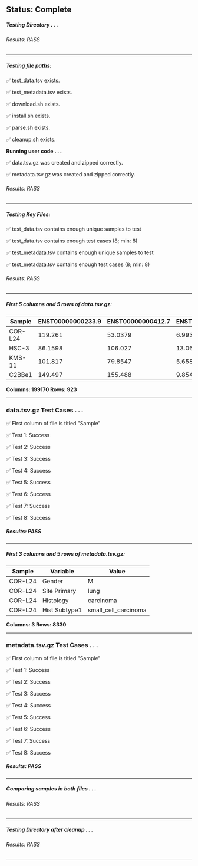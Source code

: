 ## Status: Complete
##### Testing Directory . . .

###### Results: PASS
---
##### Testing file paths:

&#9989;	test_data.tsv exists.

&#9989;	test_metadata.tsv exists.

&#9989;	download.sh exists.

&#9989;	install.sh exists.

&#9989;	parse.sh exists.

&#9989;	cleanup.sh exists.

**Running user code . . .**

&#9989;	data.tsv.gz was created and zipped correctly.

&#9989;	metadata.tsv.gz was created and zipped correctly.

###### Results: PASS
---
##### Testing Key Files:

&#9989;	test_data.tsv contains enough unique samples to test

&#9989;	test_data.tsv contains enough test cases (8; min: 8)

&#9989;	test_metadata.tsv contains enough unique samples to test

&#9989;	test_metadata.tsv contains enough test cases (8; min: 8)

###### Results: PASS
---

##### First 5 columns and 5 rows of data.tsv.gz:

|	Sample	|	ENST00000000233.9	|	ENST00000000412.7	|	ENST00000000442.10	|	ENST00000001008.5	|
|	---	|	---	|	---	|	---	|	---	|
|	COR-L24	|	119.261	|	53.0379	|	6.99391	|	77.702	|
|	HSC-3	|	86.1598	|	106.027	|	13.0669	|	67.9185	|
|	KMS-11	|	101.817	|	79.8547	|	5.65856	|	116.169	|
|	C2BBe1	|	149.497	|	155.488	|	9.85457	|	110.965	|

**Columns: 199170 Rows: 923**

---
### data.tsv.gz Test Cases . . .

&#9989;	First column of file is titled "Sample"

&#9989;	Test 1: Success

&#9989;	Test 2: Success

&#9989;	Test 3: Success

&#9989;	Test 4: Success

&#9989;	Test 5: Success

&#9989;	Test 6: Success

&#9989;	Test 7: Success

&#9989;	Test 8: Success

##### Results: PASS
---
##### First 3 columns and 5 rows of metadata.tsv.gz:

|	Sample	|	Variable	|	Value	|
|	---	|	---	|	---	|
|	COR-L24	|	Gender	|	M	|
|	COR-L24	|	Site Primary	|	lung	|
|	COR-L24	|	Histology	|	carcinoma	|
|	COR-L24	|	Hist Subtype1	|	small_cell_carcinoma	|

**Columns: 3 Rows: 8330**

---
### metadata.tsv.gz Test Cases . . .

&#9989;	First column of file is titled "Sample"

&#9989;	Test 1: Success

&#9989;	Test 2: Success

&#9989;	Test 3: Success

&#9989;	Test 4: Success

&#9989;	Test 5: Success

&#9989;	Test 6: Success

&#9989;	Test 7: Success

&#9989;	Test 8: Success

##### Results: PASS
---
##### Comparing samples in both files . . .

###### Results: PASS

---
##### Testing Directory after cleanup . . .

###### Results: PASS
---
